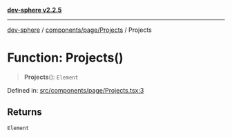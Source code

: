 [**dev-sphere v2.2.5**](../../../../README.md)

***

[dev-sphere](../../../../modules.md) / [components/page/Projects](../README.md) / Projects

# Function: Projects()

> **Projects**(): `Element`

Defined in: [src/components/page/Projects.tsx:3](https://github.com/DumbNoxx/DevSphere/blob/eb3f80846f33282f6e0329ed2bac1585e686cd76/src/components/page/Projects.tsx#L3)

## Returns

`Element`
